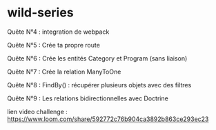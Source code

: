 # wild-series

Quête N°4 : integration de webpack

Quête N°5 : Crée ta propre route

Quête N°6 : Crée les entités Category et Program (sans liaison)

Quête N°7 : Crée la relation ManyToOne

Quête N°8 : FindBy() : récupérer plusieurs objets avec des filtres

Quête N°9 : Les relations bidirectionnelles avec Doctrine

lien video challenge : https://www.loom.com/share/592772c76b904ca3892b863ce293ec23

 
